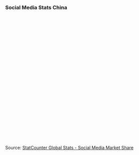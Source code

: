 ### Social Media Stats China

<div id="all-social_media-CN-monthly-201807-201907" width="600" height="400" style="width:600px; height: 400px;"></div><!-- You may change the values of width and height above to resize the chart --><p>Source: <a href="https://gs.statcounter.com/social-media-stats/all/china#monthly-201807-201907">StatCounter Global Stats - Social Media Market Share</a></p><script type="text/javascript" src="https://www.statcounter.com/js/fusioncharts.js"></script><script type="text/javascript" src="https://gs.statcounter.com/chart.php?all-social_media-CN-monthly-201807-201907&chartWidth=600"></script>